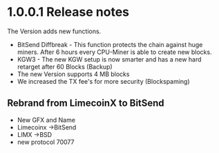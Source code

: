 1.0.0.1 Release notes
====================
The Version adds new functions. 
- BitSend Diffbreak - This function protects the chain against huge miners. After 6 hours every CPU-Miner is able to create new blocks.
- KGW3 - The new KGW setup is now smarter and has a new hard retarget after 60 Blocks (Backup)
- The new Version supports 4 MB blocks
- We increased the TX fee's for more security (Blockspaming)

Rebrand from LimecoinX to BitSend
----------------
- New GFX and Name
- Limecoinx ->BitSend
- LIMX ->BSD
- new protocol 70077